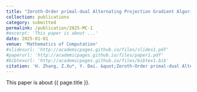 ```yaml
---
title: "Zeroth-Order primal-dual Alternating Projection Gradient Algorithms for Nonconvex Minimax Problems with Coupled linear Constraints"
collection: publications
category: submitted
permalink: /publication/2025-MC-1
#excerpt: 'This paper is about ...'
date: 2025-01-01
venue: 'Mathematics of Computation'
#slidesurl: 'http://academicpages.github.io/files/slides1.pdf'
#paperurl: 'http://academicpages.github.io/files/paper1.pdf'
#bibtexurl: 'http://academicpages.github.io/files/bibtex1.bib'
citation: 'H. Zhang, Z.Xu*, Y. Dai. &quot;Zeroth-Order primal-dual Alternating Projection Gradient Algorithms for Nonconvex Minimax Problems with Coupled linear Constraints.&quot; <i>Mathematics of Computation</i>. submitted. (2025).'
---
```

This paper is about {{ page.title }}.

